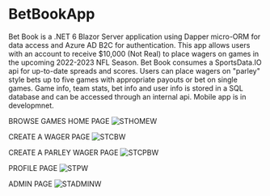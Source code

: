 # BetBookApp
Bet Book is a .NET 6 Blazor Server application using Dapper micro-ORM for data access and Azure AD B2C for authentication. This app allows users with an account to receive $10,000 (Not Real) to place wagers on games in the upcoming 2022-2023 NFL Season. Bet Book consumes a SportsData.IO api for up-to-date spreads and scores. Users can place wagers on "parley" style bets up to five games with appropriate payouts or bet on single games. Game info, team stats, bet info and user info is stored in a SQL database and can be accessed through an internal api. Mobile app is in developmnet.

BROWSE GAMES HOME PAGE
![STHOMEW](https://user-images.githubusercontent.com/95720340/182528472-2f628396-24a9-46e3-a86b-6c3d6c642f65.png)

CREATE A WAGER PAGE
![STCBW](https://user-images.githubusercontent.com/95720340/182528468-9d3ddd00-c4a1-4c6c-878d-c43e66281d43.png)

CREATE A PARLEY WAGER PAGE
![STCPBW](https://user-images.githubusercontent.com/95720340/182528465-15380258-1d00-4c50-a224-f27913bc777a.png)

PROFILE PAGE
![STPW](https://user-images.githubusercontent.com/95720340/182528461-4dba3439-8631-4584-8825-f8f3ac623b63.png)

ADMIN PAGE
![STADMINW](https://user-images.githubusercontent.com/95720340/182528450-53f92bc1-3f39-4b52-9393-b3fa66f89ae5.png)



































